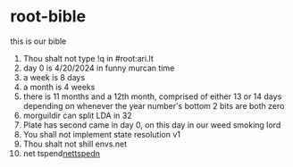 # root-bible
this is our bible

1. Thou shalt not type !q in #root:ari.lt
2. day 0 is 4/20/2024 in funny murcan time
3. a week is 8 days
4. a month is 4 weeks
5. there is 11 months and a 12th month, comprised of either 13 or 14 days depending on whenever the year number's bottom 2 bits are both zero
6. morguildir can split LDA in 32
7. Plate has second came in day 0, on this day in our weed smoking lord
8. You shall not implement state resolution v1
9. Thou shalt not shill envs.net
10. net tspend[nettspedn](https://www.youtube.com/watch?v=YT0pU9Pq5qc)
